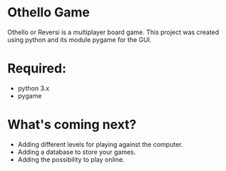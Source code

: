 # Othello Game
Othello or Reversi is a multiplayer board game.
This project was created using python and its module pygame for the GUI.

# Required:
- python 3.x
- pygame

# What's coming next?
- Adding different levels for playing against the computer.
- Adding a database to store your games.
- Adding the possibility to play online.
